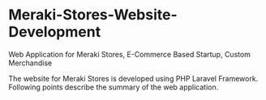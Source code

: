 # Meraki-Stores-Website-Development
Web Application for Meraki Stores, E-Commerce Based Startup, Custom Merchandise

The website for Meraki Stores is developed using PHP Laravel Framework. Following points describe the summary of the web application.
